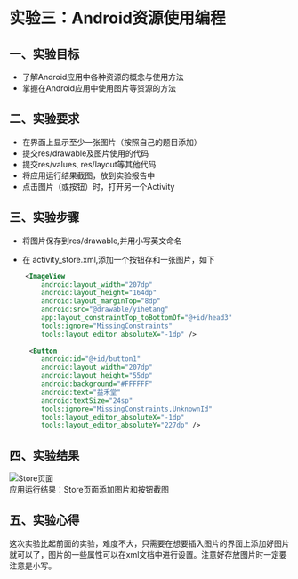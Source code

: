 # 实验三：Android资源使用编程

## 一、实验目标

- 了解Android应用中各种资源的概念与使用方法
- 掌握在Android应用中使用图片等资源的方法

## 二、实验要求

- 在界面上显示至少一张图片（按照自己的题目添加）
- 提交res/drawable及图片使用的代码
- 提交res/values, res/layout等其他代码
- 将应用运行结果截图，放到实验报告中
- 点击图片（或按钮）时，打开另一个Activity

## 三、实验步骤

- 将图片保存到res/drawable,并用小写英文命名

- 在 activity_store.xml,添加一个按钮存和一张图片，如下

```xml
    <ImageView
        android:layout_width="207dp"
        android:layout_height="164dp"
        android:layout_marginTop="8dp"
        android:src="@drawable/yihetang"
        app:layout_constraintTop_toBottomOf="@+id/head3"
        tools:ignore="MissingConstraints"
        tools:layout_editor_absoluteX="-1dp" />
        
     <Button
        android:id="@+id/button1"
        android:layout_width="207dp"
        android:layout_height="55dp"
        android:background="#FFFFFF"
        android:text="益禾堂"
        android:textSize="24sp"
        tools:ignore="MissingConstraints,UnknownId"
        tools:layout_editor_absoluteX="-1dp"
        tools:layout_editor_absoluteY="227dp" />
```

## 四、实验结果

![Store页面](https://github.com/hzuapps/android-labs-2020/blob/master/students/net1814080903301/3.jpg)  
应用运行结果：Store页面添加图片和按钮截图

## 五、实验心得

这次实验比起前面的实验，难度不大，只需要在想要插入图片的界面上添加好图片就可以了，图片的一些属性可以在xml文档中进行设置。注意好存放图片时一定要注意是小写。
